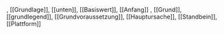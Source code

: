 , [[Grundlage]], [[unten]], [[Basiswert]], [[Anfang]]
, [[Grund]], [[grundlegend]], [[Grundvoraussetzung]], [[Hauptursache]], [[Standbein]], [[Plattform]]
